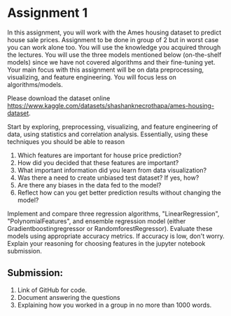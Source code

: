 # Assignment 1

In this assignment, you will work with the Ames housing dataset to predict house sale prices.
Assignment to be done in group of 2 but in worst case you can work alone too. 
You will use the knowledge you acquired through the lectures. You will use the three models mentioned below (on-the-shelf models) since we have not covered algorithms and their fine-tuning yet.
Your main focus with this assignment will be on data preprocessing, visualizing, and feature engineering. You will focus less on algorithms/models.

Please download the dataset online https://www.kaggle.com/datasets/shashanknecrothapa/ames-housing-dataset.

Start by exploring, preprocessing, visualizing, and feature engineering of data, using statistics and correlation analysis. Essentially, using these techniques you should be able to reason
1. Which features are important for house price prediction?
2. How did you decided that these features are important?
3. What important information did you learn from data visualization?
4. Was there a need to create unbiased test dataset? If yes, how?
5. Are there any biases in the data fed to the model?
6. Reflect how can you get better prediction results without changing the model?


Implement and compare three regression algorithms, "LinearRegression", "PolynomialFeatures", and ensemble regression model (either Gradientboostingregressor or RandomforestRegressor).
Evaluate these models using appropriate accuracy metrics. If accuracy is low, don't worry. Explain your reasoning for choosing features in the jupyter notebook submission.

## Submission:
1) Link of GitHub for code.
2) Document answering the questions
3) Explaining how you worked in a group in no more than 1000 words. 